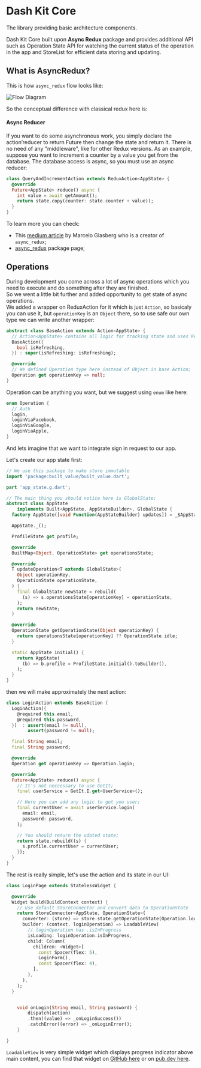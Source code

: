 # Dash Kit Core

The library providing basic architecture components.

Dash Kit Core built upon **Async Redux** package and provides additional API such as Operation State API for watching the current status of the operation in the app and StoreList for efficient data storing and updating.

## What is AsyncRedux?

This is how `async_redux` flow looks like:

![Flow Diagram](https://miro.medium.com/max/1400/1*O34Rwgxfa3NiE7F_QW683Q.png)

So the conceptual difference with classical redux here is:

#### Async Reducer

If you want to do some asynchronous work, you simply declare the action’reducer to return Future<AppState> then change the state and return it. There is no need of any "middleware", like for other Redux versions.
As an example, suppose you want to increment a counter by a value you get from the database. The database access is async, so you must use an async reducer:

```Dart
class QueryAndIncrementAction extends ReduxAction<AppState> {                    
  @override
  Future<AppState> reduce() async {
    int value = await getAmount();
    return state.copy(counter: state.counter + value));
  }
}
```

To learn more you can check:
- This [medium article](https://medium.com/flutter-community/https-medium-com-marcglasberg-async-redux-33ac5e27d5f6) by Marcelo Glasberg
 who is a  creator of `async_redux`;
- [async_redux](https://pub.dev/packages/async_redux) package page;

## Operations

During development you come across a lot of async operations which you need to execute and do something after they are finished.  
So we went a little bit further and added opportunity to get state of async operations.  
We added a wrapper on ReduxAction for it which is just `Action`, so basicaly you can use it, but `operationKey` is an `Object` there, so to use safe our own type we can write another wrapper:  
```Dart
abstract class BaseAction extends Action<AppState> {
  // Action<AppState> contains all logic for tracking state and uses ReduxAction inside;
  BaseAction({
    bool isRefreshing,
  }) : super(isRefreshing: isRefreshing);

  @override
  // We defined Operation type here instead of Object in base Action;
  Operation get operationKey => null;
}
```

Operation can be anything you want, but we suggest using `enum` like here:
```Dart
enum Operation {
  // Auth
  login,
  loginViaFacebook,
  loginViaGoogle,
  loginViaApple,
}
```

And lets imagine that we want to integrate sign in request to our app.

Let's create our app state first:

```Dart
// We use this package to make store immutable
import 'package:built_value/built_value.dart';

part 'app_state.g.dart';

// The main thing you should notice here is GlobalState;
abstract class AppState
    implements Built<AppState, AppStateBuilder>, GlobalState {
  factory AppState([void Function(AppStateBuilder) updates]) = _$AppState;

  AppState._();

  ProfileState get profile;

  @override
  BuiltMap<Object, OperationState> get operationsState;

  @override
  T updateOperation<T extends GlobalState>(
    Object operationKey,
    OperationState operationState,
  ) {
    final GlobalState newState = rebuild(
      (s) => s.operationsState[operationKey] = operationState,
    );
    return newState;
  }

  @override
  OperationState getOperationState(Object operationKey) {
    return operationsState[operationKey] ?? OperationState.idle;
  }

  static AppState initial() {
    return AppState(
      (b) => b.profile = ProfileState.initial().toBuilder(),
    );
  }
}
```

 then we will make approximately the next action:
```Dart
class LoginAction extends BaseAction {
  LoginAction({
    @required this.email,
    @required this.password,
  })  : assert(email != null),
        assert(password != null);

  final String email;
  final String password;

  @override
  Operation get operationKey => Operation.login;

  @override
  Future<AppState> reduce() async {
    // It's not neccessary to use GetIt;
    final userService = GetIt.I.get<UserService>();

    // Here you can add any logic to get you user;
    final currentUser = await userService.login(
      email: email,
      password: password,
    );

    // You should return the udated state;
    return state.rebuild((s) {
      s.profile.currentUser = currentUser;
    });
  }
}
```

The rest is really simple, let's use the action and its state in our UI:
```Dart
class LoginPage extends StatelessWidget {

  @override
  Widget build(BuildContext context) {
    // Use default StoreConnector and convert data to OperationState
    return StoreConnector<AppState, OperationState>(
      converter: (store) => store.state.getOperationState(Operation.login),
      builder: (context, loginOperation) => LoadableView(
        // loginOperation has .isInProgress
        isLoading: loginOperation.isInProgress,
        child: Column(
          children: <Widget>[
            const Spacer(flex: 5),
            LoginForm(),
            const Spacer(flex: 4),
          ],
        ),
      ),
    );
  }


    void onLogin(String email, String password) {
        dispatch(action)
        .then((value) => _onLoginSuccess())
        .catchError((error) => _onLoginError();
    }

}
```
`LoadableView` is very simple widget which displays progress indicator above main content, you can find that widget on [GitHub here](https://github.com/Dash-Kit/dash-kit-loadable) or on [pub.dev here](https://pub.dev/packages/dash_kit_loadable).


